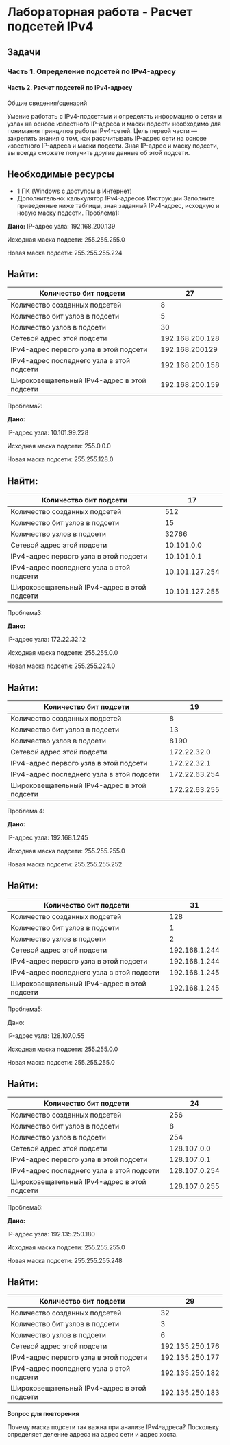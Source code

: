 # Лабораторная работа - Расчет подсетей IPv4 

## Задачи
### Часть 1. Определение подсетей по IPv4-адресу
#### Часть 2. Расчет подсетей по IPv4-адресу
Общие сведения/сценарий

Умение работать с IPv4-подсетями и определять информацию о сетях и узлах на основе известного IP-адреса и маски подсети необходимо для понимания принципов работы IPv4-сетей. Цель первой части — закрепить знания о том, как рассчитывать IP-адрес сети на основе известного IP-адреса и маски подсети. Зная IP-адрес и маску подсети, вы всегда сможете получить другие данные об этой подсети.

## Необходимые ресурсы
-	1 ПК (Windows с доступом в Интернет)
-	Дополнительно: калькулятор IPv4-адресов
Инструкции
Заполните приведенные ниже таблицы, зная заданный IPv4-адрес, исходную и новую маску подсети.
Проблема1: 

**Дано:**
  IP-адрес узла:	192.168.200.139
  
  Исходная маска подсети:	255.255.255.0
  
  Новая маска подсети:	255.255.255.224

Найти:
------------
|Количество бит подсети	|27|
|-----------|-------|
|Количество созданных подсетей | 8 |
| Количество бит узлов в подсети	| 5 |
| Количество узлов в подсети |	30 |
|Сетевой адрес этой подсети	| 192.168.200.128 |
|IPv4-адрес первого узла в этой подсети |	192.168.200129 |
| IPv4-адрес последнего узла в этой подсети |	192.168.200.158 |
| Широковещательный IPv4-адрес в этой подсети |	192.168.200.159 |

Проблема2: 

**Дано:**

IP-адрес узла:	10.101.99.228

Исходная маска подсети:	255.0.0.0

Новая маска подсети:	255.255.128.0

Найти:
---------
|Количество бит подсети |	17 |
|------------|------------|
|Количество созданных подсетей	| 512 |
|Количество бит узлов в подсети |	15 |
| Количество узлов в подсети	| 32766 |
| Сетевой адрес этой подсети |	10.101.0.0 |
| IPv4-адрес первого узла в этой подсети |	10.101.0.1 |
|IPv4-адрес последнего узла в этой подсети |	10.101.127.254 |
|Широковещательный IPv4-адрес в этой подсети |	10.101.127.255 |

Проблема3: 

**Дано:**

IP-адрес узла:	172.22.32.12

Исходная маска подсети:	255.255.0.0

Новая маска подсети:	255.255.224.0

Найти:
----------
|Количество бит подсети|	19|
|------------|------------|
|Количество созданных подсетей |	8|
| Количество бит узлов в подсети |	13|
| Количество узлов в подсети |	8190|
| Сетевой адрес этой подсети	| 172.22.32.0 |
| IPv4-адрес первого узла в этой подсети	| 172.22.32.1|
| IPv4-адрес последнего узла в этой подсети |	172.22.63.254|
| Широковещательный IPv4-адрес в этой подсети	| 172.22.63.255 |

Проблема 4:

**Дано:**

IP-адрес узла:	192.168.1.245

Исходная маска подсети:	255.255.255.0

Новая маска подсети:	255.255.255.252

Найти:
--------
| Количество бит подсети |	31 |
|------------|------------|
| Количество созданных подсетей	| 128|
| Количество бит узлов в подсети |	1|
| Количество узлов в подсети|	2|
| Сетевой адрес этой подсети |	192.168.1.244 |
| IPv4-адрес первого узла в этой подсети |	192.168.1.244|
| IPv4-адрес последнего узла в этой подсети |	192.168.1.245 |
| Широковещательный IPv4-адрес в этой подсети	| 192.168.1.245 |

Проблема5: 

Дано:

IP-адрес узла:	128.107.0.55

Исходная маска подсети:	255.255.0.0

Новая маска подсети:	255.255.255.0

Найти:
---------
|Количество бит подсети	| 24|
|------------|------------|
|Количество созданных подсетей	| 256|
| Количество бит узлов в подсети |	8 |
| Количество узлов в подсети |	254 |
| Сетевой адрес этой подсети	| 128.107.0.0|
| IPv4-адрес первого узла в этой подсети |	128.107.0.1|
|IPv4-адрес последнего узла в этой подсети|	128.107.0.254|
|Широковещательный IPv4-адрес в этой подсети  |	128.107.0.255|

Проблема6: 

**Дано:**

IP-адрес узла:	192.135.250.180

Исходная маска подсети:	255.255.255.0

Новая маска подсети:	255.255.255.248

Найти:
---------
|Количество бит подсети|	29|
|------------|------------|
|Количество созданных подсетей|	32|
|Количество бит узлов в подсети|	3|
|Количество узлов в подсети|	6|
|Сетевой адрес этой подсети	| 192.135.250.176|
|IPv4-адрес первого узла в этой подсети	|192.135.250.177|
|IPv4-адрес последнего узла в этой подсети |	192.135.250.182|
|Широковещательный IPv4-адрес в этой подсети	| 192.135.250.183|

**Вопрос для повторения**

Почему маска подсети так важна при анализе IPv4-адреса? Поскольку определяет деление адреса на адрес сети и адрес хоста.
